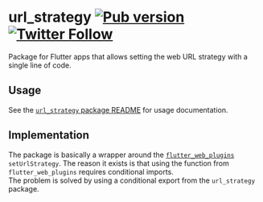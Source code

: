 # url_strategy [![Pub version](https://img.shields.io/pub/v/url_strategy.svg)](https://pub.dev/packages/url_strategy) [![Twitter Follow](https://img.shields.io/twitter/follow/creativemaybeno?label=Follow&style=social)](https://twitter.com/creativemaybeno) 

Package for Flutter apps that allows setting the web URL strategy with a single line of code.

## Usage

See the [`url_strategy` package README](https://github.com/creativecreatorormaybenot/url_strategy/tree/master/url_strategy)
for usage documentation.

## Implementation

The package is basically a wrapper around the [`flutter_web_plugins`](https://github.com/flutter/flutter/tree/master/packages/flutter_web_plugins)
`setUrlStrategy`. The reason it exists is that using the function from `flutter_web_plugins`
requires conditional imports.  
The problem is solved by using a conditional export from the `url_strategy` package.
